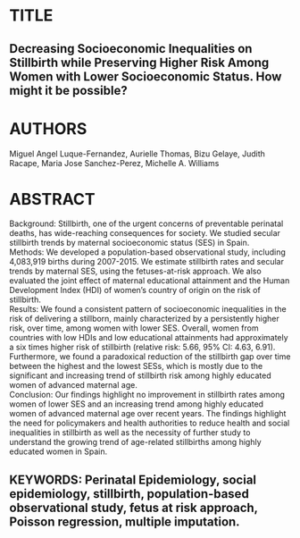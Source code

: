 # TITLE   
## Decreasing Socioeconomic Inequalities on Stillbirth while Preserving Higher Risk Among Women with Lower Socioeconomic Status. How might it be possible?  
# AUTHORS  
Miguel Angel Luque-Fernandez, Aurielle Thomas, Bizu Gelaye, Judith Racape, Maria Jose Sanchez-Perez, Michelle A. Williams  
# ABSTRACT  
Background: Stillbirth, one of the urgent concerns of preventable perinatal deaths, has wide-reaching consequences for society. We studied secular stillbirth trends by maternal socioeconomic status (SES) in Spain.   
Methods: We developed a population-based observational study, including 4,083,919 births during 2007-2015. We estimate stillbirth rates and secular trends by maternal SES, using the fetuses-at-risk approach. We also evaluated the joint effect of maternal educational attainment and the Human Development Index (HDI) of women’s country of origin on the risk of stillbirth.     
Results: We found a consistent pattern of socioeconomic inequalities in the risk of delivering a stillborn, mainly characterized by a persistently higher risk, over time, among women with lower SES. Overall, women from countries with low HDIs and low educational attainments had approximately a six times higher risk of stillbirth (relative risk: 5.66, 95% CI: 4.63, 6.91). Furthermore, we found a paradoxical reduction of the stillbirth gap over time between the highest and the lowest SESs, which is mostly due to the significant and increasing trend of stillbirth risk among highly educated women of advanced maternal age.   
Conclusion: Our findings highlight no improvement in stillbirth rates among women of lower SES and an increasing trend among highly educated women of advanced maternal age over recent years. The findings highlight the need for policymakers and health authorities to reduce health and social inequalities in stillbirth as well as the necessity of further study to understand the growing trend of age-related stillbirths among highly educated women in Spain.   

## KEYWORDS: Perinatal Epidemiology, social epidemiology, stillbirth, population-based observational study, fetus at risk approach, Poisson regression, multiple imputation.   
